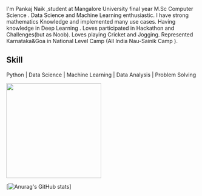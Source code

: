 
I'm Pankaj Naik ,student at Mangalore University final year M.Sc Computer Science .
Data Science and Machine Learning enthusiastic.
I have strong mathematics Knowledge and implemented many use cases.
Having knowledge in Deep Learning .
Loves participated in Hackathon and Challenges(but as Noob).
Loves playing Cricket and Jogging.
Represented Karnataka&Goa in National Level Camp (All India Nau-Sainik Camp ).

## Skill
Python | Data Science  | Machine Learning | Data Analysis | Problem Solving


<img src="https://isl.co/wp-content/uploads/2017/06/python-Converted600x600.gif" width="250" height="250"/>

[![Anurag's GitHub stats](https://github-readme-stats.vercel.app/api?username=PankajNk&count_private=true&theme=tokyonight)]






